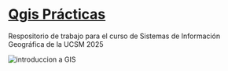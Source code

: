 # <ins>Qgis Prácticas<ins>
Respositorio de trabajo para el curso de Sistemas de Información Geográfica de la UCSM 2025

![introduccion a GIS](https://github.com/RealGuyab/Qgis/blob/main/imagenes/geographic-information-system-vector.jpg)

